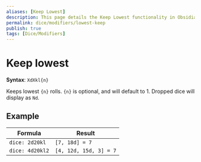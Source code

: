 ```yaml
---
aliases: [Keep Lowest]
description: This page details the Keep Lowest functionality in Obsidian Dice Roller.
permalink: dice/modifiers/lowest-keep
publish: true
tags: [Dice/Modifiers]
---
```


# Keep lowest

**Syntax**: `XdXkl{n}`

Keeps lowest `{n}` rolls. `{n}` is optional, and will default to 1. Dropped dice will display as `Nd`.

## Example

| Formula         | Result                 |
| --------------- | ---------------------- |
| `dice: 2d20kl`  | `[7, 18d] = 7`         |
| `dice: 4d20kl2` | `[4, 12d, 15d, 3] = 7` |

